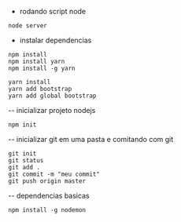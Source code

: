 - rodando script node
````
node server
````

- instalar dependencias
````
npm install
npm install yarn
npm install -g yarn

yarn install
yarn add bootstrap
yarn add global bootstrap

````

-- inicializar projeto nodejs
````
npm init
````

-- inicializar git em uma pasta e comitando com git
````
git init
git status
git add .
git commit -m "meu commit"
git push origin master
````

-- dependencias basicas
````
npm install -g nodemon
````
